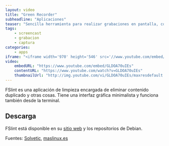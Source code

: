 ```yaml
---
layout: video
title: "Green Recorder"
subheadline: "Aplicaciones"
teaser: "Sencilla herramienta para realizar grabaciones en pantalla, con seguimiento, audio incluido y selección de área"
tags:
    - screencast
    - grabacion
    - captura
categories:
    - apps
iframe: "<iframe width='970' height='546' src='//www.youtube.com/embed/GLDOA70uIEs' frameborder='0' allowfullscreen></iframe>"
video:
    embedURL: "https://www.youtube.com/embed/GLDOA70uIEs"
    contentURL: "https://www.youtube.com/watch?v=GLDOA70uIEs"
    thumbnailUrl: "http://img.youtube.com/vi/GLDOA70uIEs/maxresdefault.jpg"
---
```

<!--more-->

FSlint es una aplicación de limpieza encargada de eliminar contenido duplicado y otras cosas. Tiene una interfaz gráfica minimalista y funciona también desde la terminal.

## Descarga

FSlint está disponible en su [sitio web](http://www.pixelbeat.org/fslint/) y los repositorios de Debian.

Fuentes: [Solvetic](https://www.solvetic.com/tutoriales/article/3061-como-encontrar-y-eliminar-archivos-duplicados-en-linux/), [maslinux.es](http://maslinux.es/como-encontrar-archivos-duplicados-en-gnulinux-y-eliminarlos/)
